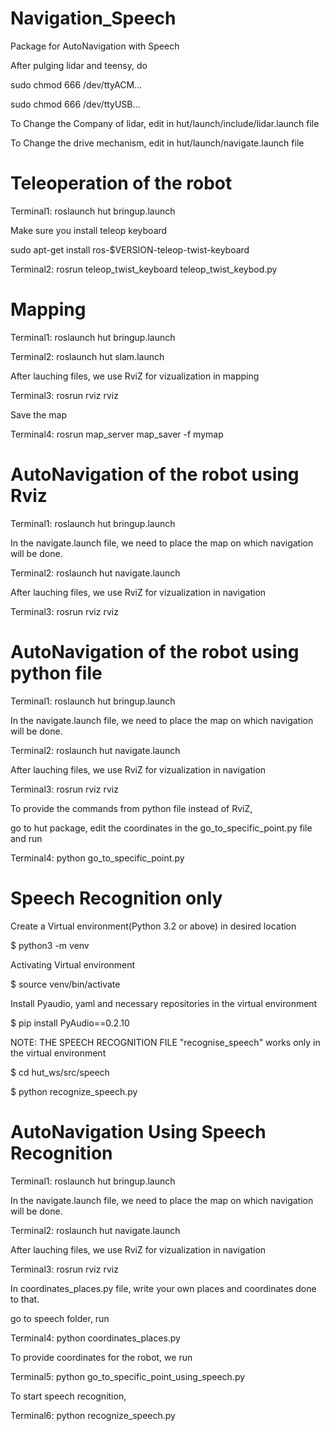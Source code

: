 # Navigation_Speech

Package for AutoNavigation with Speech

After pulging lidar and teensy, do 

sudo chmod 666 /dev/ttyACM...

sudo chmod 666 /dev/ttyUSB...

To Change the Company of lidar, edit in hut/launch/include/lidar.launch file

To Change the drive mechanism, edit in hut/launch/navigate.launch file

# Teleoperation of the robot

Terminal1: roslaunch hut bringup.launch

Make sure you install teleop keyboard 

sudo apt-get install ros-$VERSION-teleop-twist-keyboard

Terminal2: rosrun teleop_twist_keyboard teleop_twist_keybod.py 

# Mapping

Terminal1: roslaunch hut bringup.launch

Terminal2: roslaunch hut slam.launch

After lauching files, we use RviZ for vizualization in mapping

Terminal3: rosrun rviz rviz

Save the map

Terminal4: rosrun map_server map_saver -f mymap

# AutoNavigation of the robot using Rviz

Terminal1: roslaunch hut bringup.launch

In the navigate.launch file, we need to place the map on which navigation will be done.

Terminal2: roslaunch hut navigate.launch

After lauching files, we use RviZ for vizualization in navigation

Terminal3: rosrun rviz rviz

# AutoNavigation of the robot using python file

Terminal1: roslaunch hut bringup.launch

In the navigate.launch file, we need to place the map on which navigation will be done.

Terminal2: roslaunch hut navigate.launch

After lauching files, we use RviZ for vizualization in navigation

Terminal3: rosrun rviz rviz

To provide the commands from python file instead of RviZ, 

go to hut package, edit the coordinates in the go_to_specific_point.py file and run

Terminal4: python go_to_specific_point.py

# Speech Recognition only

Create a Virtual environment(Python 3.2 or above) in desired location

$ python3 -m venv

Activating Virtual environment

$ source venv/bin/activate

Install Pyaudio, yaml and necessary repositories in the virtual environment

$ pip install PyAudio==0.2.10

NOTE: THE SPEECH RECOGNITION FILE "recognise_speech" works only in the virtual environment

$ cd hut_ws/src/speech

$ python recognize_speech.py

# AutoNavigation Using Speech Recognition

Terminal1: roslaunch hut bringup.launch

In the navigate.launch file, we need to place the map on which navigation will be done.

Terminal2: roslaunch hut navigate.launch

After lauching files, we use RviZ for vizualization in navigation

Terminal3: rosrun rviz rviz

In coordinates_places.py file, write your own places and coordinates done to that.

go to speech folder, run

Terminal4: python coordinates_places.py

To provide coordinates for the robot, we run 

Terminal5: python go_to_specific_point_using_speech.py

To start speech recognition,

Terminal6: python recognize_speech.py
